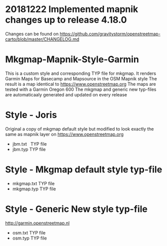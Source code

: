 # 20181222 Implemented mapnik changes up to release 4.18.0
Changes can be found on https://github.com/gravitystorm/openstreetmap-carto/blob/master/CHANGELOG.md

# Mkgmap-Mapnik-Style-Garmin
This is a custom style and corresponding TYP file for mkgmap.
It renders Garmin Maps for Basecamp and Mapsource in the OSM Mapnik style
The result is a map identical to https://www.openstreetmap.org
The maps are tested with a Garmin Oregon 600
The mkgmap and generic new typ-files are automaticaaly generated and updated on every release

# Style - Joris
Original a copy of mkgmap default style but modified to look exactly the same as mapnik layer on https://www.openstreetmap.org
- jbm.txt   TYP file
- jbm.typ   TYP file

# Style - Mkgmap default style typ-file
- mkgmap.txt   TYP file
- mkgmap.typ   TYP file

# Style - Generic New style typ-file
http://garmin.openstreetmap.nl
- osm.txt   TYP file
- osm.typ   TYP file
